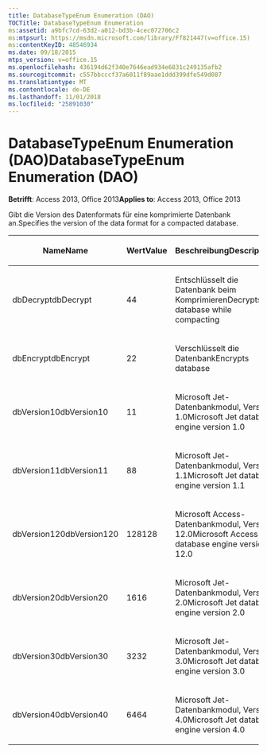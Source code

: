 ```yaml
---
title: DatabaseTypeEnum Enumeration (DAO)
TOCTitle: DatabaseTypeEnum Enumeration
ms:assetid: a9bfc7cd-63d2-a012-bd3b-4cec072706c2
ms:mtpsurl: https://msdn.microsoft.com/library/Ff821447(v=office.15)
ms:contentKeyID: 48546934
ms.date: 09/18/2015
mtps_version: v=office.15
ms.openlocfilehash: 436194d62f340e7646ead934e6831c249135afb2
ms.sourcegitcommit: c557bbcccf37a6011f89aae1ddd399dfe549d087
ms.translationtype: MT
ms.contentlocale: de-DE
ms.lasthandoff: 11/01/2018
ms.locfileid: "25891030"
---
```

# <a name="databasetypeenum-enumeration-dao"></a><span data-ttu-id="5d452-102">DatabaseTypeEnum Enumeration (DAO)</span><span class="sxs-lookup"><span data-stu-id="5d452-102">DatabaseTypeEnum Enumeration (DAO)</span></span>


<span data-ttu-id="5d452-103">**Betrifft**: Access 2013, Office 2013</span><span class="sxs-lookup"><span data-stu-id="5d452-103">**Applies to**: Access 2013, Office 2013</span></span>

<span data-ttu-id="5d452-104">Gibt die Version des Datenformats für eine komprimierte Datenbank an.</span><span class="sxs-lookup"><span data-stu-id="5d452-104">Specifies the version of the data format for a compacted database.</span></span>

<table>
<colgroup>
<col style="width: 33%" />
<col style="width: 33%" />
<col style="width: 33%" />
</colgroup>
<thead>
<tr class="header">
<th><p><span data-ttu-id="5d452-105">Name</span><span class="sxs-lookup"><span data-stu-id="5d452-105">Name</span></span></p></th>
<th><p><span data-ttu-id="5d452-106">Wert</span><span class="sxs-lookup"><span data-stu-id="5d452-106">Value</span></span></p></th>
<th><p><span data-ttu-id="5d452-107">Beschreibung</span><span class="sxs-lookup"><span data-stu-id="5d452-107">Description</span></span></p></th>
</tr>
</thead>
<tbody>
<tr class="odd">
<td><p><span data-ttu-id="5d452-108">dbDecrypt</span><span class="sxs-lookup"><span data-stu-id="5d452-108">dbDecrypt</span></span></p></td>
<td><p><span data-ttu-id="5d452-109">4</span><span class="sxs-lookup"><span data-stu-id="5d452-109">4</span></span></p></td>
<td><p><span data-ttu-id="5d452-110">Entschlüsselt die Datenbank beim Komprimieren</span><span class="sxs-lookup"><span data-stu-id="5d452-110">Decrypts database while compacting</span></span></p></td>
</tr>
<tr class="even">
<td><p><span data-ttu-id="5d452-111">dbEncrypt</span><span class="sxs-lookup"><span data-stu-id="5d452-111">dbEncrypt</span></span></p></td>
<td><p><span data-ttu-id="5d452-112">2</span><span class="sxs-lookup"><span data-stu-id="5d452-112">2</span></span></p></td>
<td><p><span data-ttu-id="5d452-113">Verschlüsselt die Datenbank</span><span class="sxs-lookup"><span data-stu-id="5d452-113">Encrypts database</span></span></p></td>
</tr>
<tr class="odd">
<td><p><span data-ttu-id="5d452-114">dbVersion10</span><span class="sxs-lookup"><span data-stu-id="5d452-114">dbVersion10</span></span></p></td>
<td><p><span data-ttu-id="5d452-115">1</span><span class="sxs-lookup"><span data-stu-id="5d452-115">1</span></span></p></td>
<td><p><span data-ttu-id="5d452-116">Microsoft Jet-Datenbankmodul, Version 1.0</span><span class="sxs-lookup"><span data-stu-id="5d452-116">Microsoft Jet database engine version 1.0</span></span></p></td>
</tr>
<tr class="even">
<td><p><span data-ttu-id="5d452-117">dbVersion11</span><span class="sxs-lookup"><span data-stu-id="5d452-117">dbVersion11</span></span></p></td>
<td><p><span data-ttu-id="5d452-118">8</span><span class="sxs-lookup"><span data-stu-id="5d452-118">8</span></span></p></td>
<td><p><span data-ttu-id="5d452-119">Microsoft Jet-Datenbankmodul, Version 1.1</span><span class="sxs-lookup"><span data-stu-id="5d452-119">Microsoft Jet database engine version 1.1</span></span></p></td>
</tr>
<tr class="odd">
<td><p><span data-ttu-id="5d452-120">dbVersion120</span><span class="sxs-lookup"><span data-stu-id="5d452-120">dbVersion120</span></span></p></td>
<td><p><span data-ttu-id="5d452-121">128</span><span class="sxs-lookup"><span data-stu-id="5d452-121">128</span></span></p></td>
<td><p><span data-ttu-id="5d452-122">Microsoft Access-Datenbankmodul, Version 12.0</span><span class="sxs-lookup"><span data-stu-id="5d452-122">Microsoft Access database engine version 12.0</span></span></p></td>
</tr>
<tr class="even">
<td><p><span data-ttu-id="5d452-123">dbVersion20</span><span class="sxs-lookup"><span data-stu-id="5d452-123">dbVersion20</span></span></p></td>
<td><p><span data-ttu-id="5d452-124">16</span><span class="sxs-lookup"><span data-stu-id="5d452-124">16</span></span></p></td>
<td><p><span data-ttu-id="5d452-125">Microsoft Jet-Datenbankmodul, Version 2.0</span><span class="sxs-lookup"><span data-stu-id="5d452-125">Microsoft Jet database engine version 2.0</span></span></p></td>
</tr>
<tr class="odd">
<td><p><span data-ttu-id="5d452-126">dbVersion30</span><span class="sxs-lookup"><span data-stu-id="5d452-126">dbVersion30</span></span></p></td>
<td><p><span data-ttu-id="5d452-127">32</span><span class="sxs-lookup"><span data-stu-id="5d452-127">32</span></span></p></td>
<td><p><span data-ttu-id="5d452-128">Microsoft Jet-Datenbankmodul, Version 3.0</span><span class="sxs-lookup"><span data-stu-id="5d452-128">Microsoft Jet database engine version 3.0</span></span></p></td>
</tr>
<tr class="even">
<td><p><span data-ttu-id="5d452-129">dbVersion40</span><span class="sxs-lookup"><span data-stu-id="5d452-129">dbVersion40</span></span></p></td>
<td><p><span data-ttu-id="5d452-130">64</span><span class="sxs-lookup"><span data-stu-id="5d452-130">64</span></span></p></td>
<td><p><span data-ttu-id="5d452-131">Microsoft Jet-Datenbankmodul, Version 4.0</span><span class="sxs-lookup"><span data-stu-id="5d452-131">Microsoft Jet database engine version 4.0</span></span></p></td>
</tr>
</tbody>
</table>

